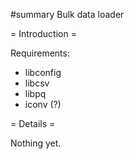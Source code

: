 #summary Bulk data loader

= Introduction =

Requirements:

  * libconfig
  * libcsv
  * libpq
  * iconv (?)


= Details =

Nothing yet.